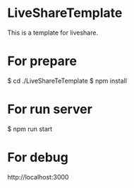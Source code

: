 # LiveShareTemplate
This is a template for liveshare.

# For prepare
$ cd ./LiveShareTeTemplate
$ npm install


# For run server
$ npm run start


# For debug
http://localhost:3000


